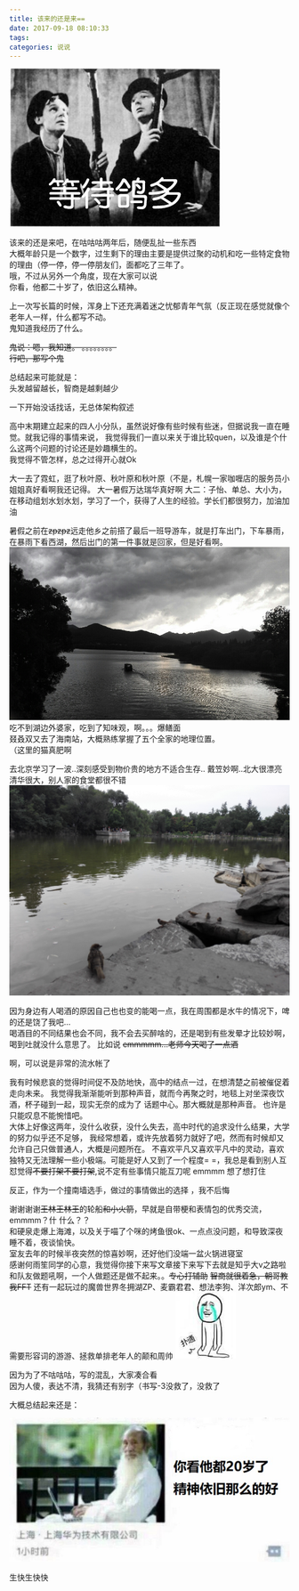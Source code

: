 ```yaml
---
title: 该来的还是来==
date: 2017-09-18 08:10:33
tags:
categories: 说说
---
```

![](/images/等待鸽多.jpg)  

该来的还是来吧，在咕咕咕两年后，随便乱扯一些东西  
大概年龄只是一个数字，过生剩下的理由主要是提供过聚的动机和吃一些特定食物的理由（停一停，停一停朋友们，面都吃了三年了。  
哦，不过从另外一个角度，现在大家可以说  
你看，他都二十岁了，依旧这么精神。  

上一次写长篇的时候，浑身上下还充满着迷之忧郁青年气氛（反正现在感觉就像个老年人一样，什么都写不动。  
鬼知道我经历了什么。

~~鬼说：嗯，我知道。 
。。。。。。。。  
行吧，那写个鬼~~

总结起来可能就是：  
头发越留越长，智商是越剩越少 

一下开始没话找话，无总体架构叙述

高中末期建立起来的四人小分队，虽然说好像有些时候有些迷，但据说我一直在睡觉。就我记得的事情来说，
我觉得我们一直以来关于谁比较quen，以及谁是个什么这两个问题的讨论还是妙趣横生的。  
我觉得不管怎样，总之过得开心就Ok  

大一去了霓虹，逛了秋叶原、秋叶原和秋叶原（不是，札幌一家咖喱店的服务员小姐姐真好看啊我还记得。
大一暑假万达瑞华真好啊
大二：子怡、单总、大小为，在移动组划水划水划，学习了一个，获得了人生的经验。学长们都很努力，加油加油  

暑假之前在~~zpzpz~~远走他乡之前搭了最后一班导游车，就是打车出门，下车暴雨，在暴雨下看西湖，然后出门的第一件事就是回家，但是好看啊。
![](/images/西湖暴雨.jpg)  
吃不到湖边外婆家，吃到了知味观，啊。。。爆鳝面  
叕叒双又去了海南站，大概熟练掌握了五个全家的地理位置。  
（这里的猫真肥啊

去北京学习了一波..深刻感受到物价贵的地方不适合生存..
戴笠妙啊..北大很漂亮
清华很大，别人家的食堂都很不错
![](/images/未名麻雀.jpg)


因为身边有人喝酒的原因自己也也变的能喝一点，我在周围都是水牛的情况下，啤的还是饶了我吧...  
喝酒目的不同结果也会不同，我不会去买醉啥的，还是喝到有些发晕才比较妙啊，喝到吐就没什么意思了。 
比如说
~~emmmmm...老师今天喝了一点酒~~  

啊，可以说是非常的流水帐了  

我有时候悲哀的觉得时间促不及防地快，高中的结点一过，在想清楚之前被催促着走向未来。 
我觉得我渐渐能听到那种声音，就而今再聚之时，地毯上对坐深夜饮酒，杯子碰到一起，现实无奈的成为了
话题中心。那大概就是那种声音。 
也许是只能叹息不能惋惜吧。   
大体上好像这两年，没什么收获，没什么失去，高中时代的追求没什么结果，大学的努力似乎还不足够，
我经常想着，或许先放着努力就好了吧，然而有时候却又允许自己只做普通人，大概是问题所在。
不喜欢平凡又喜欢平凡中的灵动，喜欢独特又无法理解一些小极端。可能是好人又到了一个程度= =，我总是看到别人互怼觉得~~不要打架不要打架~~,说不定有些事情只能互刀呢
emmmm 想了想打住

反正，作为一个撞南墙选手，做过的事情做出的选择 ，我不后悔
   
谢谢谢谢~~王林王林王~~的轮船~~和小火箭~~，早就是自带梗和表情包的优秀交流，emmmm？什 什么？？  
和硬泉走爆上海滩，以及关于喵了个咪的烤鱼很ok、一点点没问题，和导致深夜睡不着，夜谈愉快。  
室友去年的时候半夜突然的惊喜妙啊，还好他们没端一盆火锅进寝室  
感谢何雨笙同学的心意，我觉得你接下来写文章接下来写下去就是知乎大v之路啦
和队友做题吼啊，一个人做题还是做不起来。。~~专心打辅助~~
~~智商就很着急，朝哥教我FFT~~
还有一起玩过的魔兽世界冬拥湖ZP、麦霸君君、想法李狗、洋次郎ym、不需要形容词的游游、拯救单排老年人的颠和周帅
![](/images/扑通.jpg)

因为为了不咕咕咕，写的混乱，大家凑合看    
因为人傻，表达不清，我猜还有别字（书写-3没救了，没救了

大概总结起来还是：  

![](/images/养生.jpg)

生快生快快
